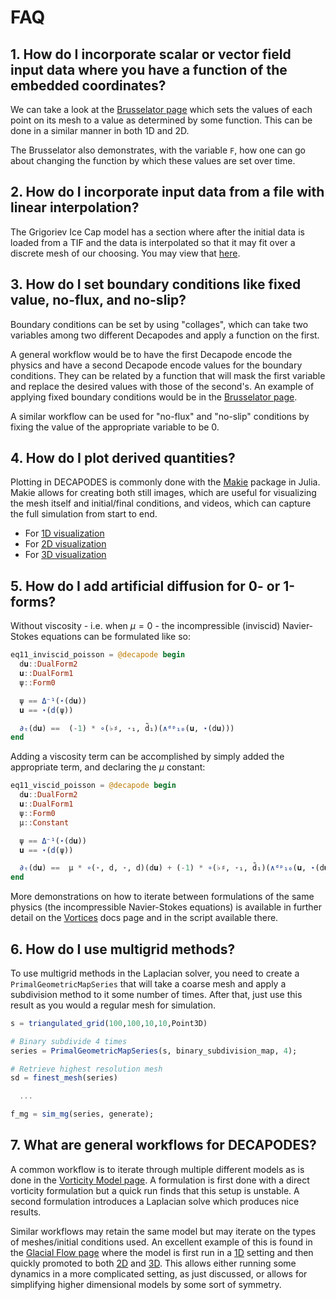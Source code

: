 


# FAQ




## 1. How do I incorporate scalar or vector field input data where you have a function of the embedded coordinates?


We can take a look at the [Brusselator page](../brussel/brussel.md#initial-data) which sets the values of each point on its mesh to a value as determined by some function. This can be done in a similar manner in both 1D and 2D. 


The Brusselator also demonstrates, with the variable `F`, how one can go about changing the function by which these values are set over time.




## 2. How do I incorporate input data from a file with linear interpolation?


The Grigoriev Ice Cap model has a section where after the initial data is loaded from a TIF and the data is interpolated so that it may fit over a discrete mesh of our choosing. You may view that [here](../grigoriev/grigoriev.md#loading-a-scientific-dataset).




## 3. How do I set boundary conditions like fixed value, no-flux, and no-slip?


Boundary conditions can be set by using "collages", which can take two variables among two different Decapodes and apply a function on the first. 


A general workflow would be to have the first Decapode encode the physics and have a second Decapode encode values for the boundary conditions. They can be related by a function that will mask the first variable and replace the desired values with those of the second's. An example of applying fixed boundary conditions would be in the [Brusselator page](../brussel/brussel.md#boundary-conditions).


A similar workflow can be used for "no-flux" and "no-slip" conditions by fixing the value of the appropriate variable to be 0. 




## 4. How do I plot derived quantities?


Plotting in DECAPODES is commonly done with the [Makie](https://github.com/MakieOrg/Makie.jl) package in Julia. Makie allows for creating both still images, which are useful for visualizing the mesh itself and initial/final conditions, and videos, which can capture the full simulation from start to end.


  * For [1D visualization](../ice_dynamics/ice_dynamics.md#visualize)
  * For [2D visualization](../ice_dynamics/ice_dynamics.md#visualize-2d)
  * For [3D visualization](../ice_dynamics/ice_dynamics.md#2-manifold-in-3d)




## 5. How do I add artificial diffusion for 0- or 1-forms?


Without viscosity - i.e. when $μ = 0$ - the incompressible (inviscid) Navier-Stokes equations can be formulated like so:


```julia
eq11_inviscid_poisson = @decapode begin
  d𝐮::DualForm2
  𝐮::DualForm1
  ψ::Form0

  ψ == Δ⁻¹(⋆(d𝐮))
  𝐮 == ⋆(d(ψ))

  ∂ₜ(d𝐮) ==  (-1) * ∘(♭♯, ⋆₁, d̃₁)(∧ᵈᵖ₁₀(𝐮, ⋆(d𝐮)))
end
```


Adding a viscosity term can be accomplished by simply added the appropriate term, and declaring the $μ$ constant:


```julia
eq11_viscid_poisson = @decapode begin
  d𝐮::DualForm2
  𝐮::DualForm1
  ψ::Form0
  μ::Constant

  ψ == Δ⁻¹(⋆(d𝐮))
  𝐮 == ⋆(d(ψ))

  ∂ₜ(d𝐮) ==  μ * ∘(⋆, d, ⋆, d)(d𝐮) + (-1) * ∘(♭♯, ⋆₁, d̃₁)(∧ᵈᵖ₁₀(𝐮, ⋆(d𝐮)))
end
```


More demonstrations on how to iterate between formulations of the same physics (the incompressible Navier-Stokes equations) is available in further detail on the [Vortices](../navier_stokes/ns.md) docs page and in the script available there.




## 6. How do I use multigrid methods?


To use multigrid methods in the Laplacian solver, you need to create a `PrimalGeometricMapSeries` that will take a coarse mesh and apply a subdivision method to it some number of times. After that, just use this result as you would a regular mesh for simulation.


```julia
s = triangulated_grid(100,100,10,10,Point3D)

# Binary subdivide 4 times
series = PrimalGeometricMapSeries(s, binary_subdivision_map, 4);

# Retrieve highest resolution mesh
sd = finest_mesh(series)

  ...

f_mg = sim_mg(series, generate);
```




## 7. What are general workflows for DECAPODES?


A common workflow is to iterate through multiple different models as is done in the [Vorticity Model page](../navier_stokes/ns.md). A formulation is first done with a direct vorticity formulation but a quick run finds that this setup is unstable. A second formulation introduces a Laplacian solve which produces nice results.


Similar workflows may retain the same model but may iterate on the types of meshes/initial conditions used. An excellent example of this is found in the [Glacial Flow page](../ice_dynamics/ice_dynamics.md) where the model is first run in a [1D](../ice_dynamics/ice_dynamics.md#Define-a-mesh) setting and then quickly promoted to both [2D](../ice_dynamics/ice_dynamics.md#Define-our-mesh) and [3D](../ice_dynamics/ice_dynamics.md#2-Manifold-in-3D). This allows either running some dynamics in a more complicated setting, as just discussed, or allows for simplifying higher dimensional models by some sort of symmetry.

